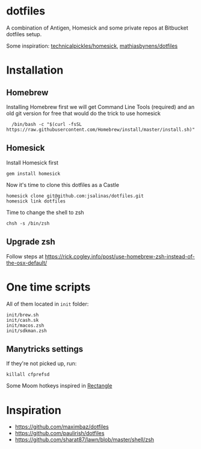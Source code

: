 dotfiles
========

A combination of Antigen, Homesick and some private repos at Bitbucket dotfiles setup. 

Some inspiration: [technicalpickles/homesick](http://www.github.com/technicalpickles/homesick), [mathiasbynens/dotfiles](http://www.github.com/mathiasbynens/dotfiles)

# Installation 

## Homebrew

Installing Homebrew first we will get Command Line Tools (required) and an old git version for free that would do the trick to use homesick

      /bin/bash -c "$(curl -fsSL https://raw.githubusercontent.com/Homebrew/install/master/install.sh)"

## Homesick

Install Homesick first

    gem install homesick

Now it's time to clone this dotfiles as a Castle

    homesick clone git@github.com:jsalinas/dotfiles.git
    homesick link dotfiles

Time to change the shell to zsh

    chsh -s /bin/zsh

## Upgrade zsh

Follow steps at https://rick.cogley.info/post/use-homebrew-zsh-instead-of-the-osx-default/

# One time scripts

All of them located in `init` folder:

    init/brew.sh
    init/cash.sk
    init/macos.zsh
    init/sdkman.zsh

## Manytricks settings

If they're not picked up, run:

    killall cfprefsd

Some Moom hotkeys inspired in [Rectangle](https://github.com/rxhanson/Rectangle)

# Inspiration

* https://github.com/maximbaz/dotfiles
* https://github.com/paulirish/dotfiles
* https://github.com/sharat87/lawn/blob/master/shell/zsh
